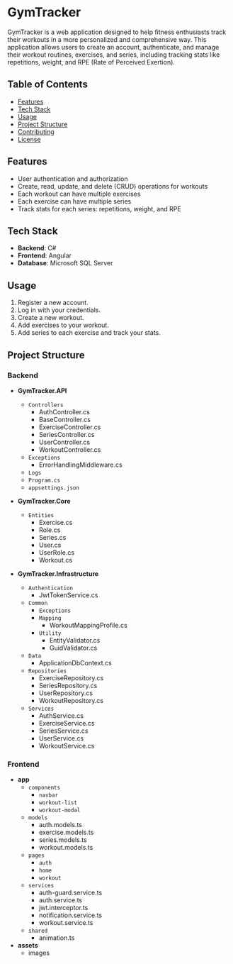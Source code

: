 # GymTracker

GymTracker is a web application designed to help fitness enthusiasts track their workouts in a more personalized and comprehensive way. This application allows users to create an account, authenticate, and manage their workout routines, exercises, and series, including tracking stats like repetitions, weight, and RPE (Rate of Perceived Exertion).

## Table of Contents

- [Features](#features)
- [Tech Stack](#tech-stack)
- [Usage](#usage)
- [Project Structure](#project-structure)
- [Contributing](#contributing)
- [License](#license)

## Features

- User authentication and authorization
- Create, read, update, and delete (CRUD) operations for workouts
- Each workout can have multiple exercises
- Each exercise can have multiple series
- Track stats for each series: repetitions, weight, and RPE

## Tech Stack

- **Backend**: C#
- **Frontend**: Angular
- **Database**: Microsoft SQL Server

## Usage

1. Register a new account.
2. Log in with your credentials.
3. Create a new workout.
4. Add exercises to your workout.
5. Add series to each exercise and track your stats.

## Project Structure

### Backend

- **GymTracker.API**
    - `Controllers`
        - AuthController.cs
        - BaseController.cs
        - ExerciseController.cs
        - SeriesController.cs
        - UserController.cs
        - WorkoutController.cs
    - `Exceptions`
        - ErrorHandlingMiddleware.cs
    - `Logs`
    - `Program.cs`
    - `appsettings.json`

- **GymTracker.Core**
    - `Entities`
        - Exercise.cs
        - Role.cs
        - Series.cs
        - User.cs
        - UserRole.cs
        - Workout.cs

- **GymTracker.Infrastructure**
    - `Authentication`
        - JwtTokenService.cs
    - `Common`
        - `Exceptions`
        - `Mapping`
            - WorkoutMappingProfile.cs
        - `Utility`
            - EntityValidator.cs
            - GuidValidator.cs
    - `Data`
        - ApplicationDbContext.cs
    - `Repositories`
        - ExerciseRepository.cs
        - SeriesRepository.cs
        - UserRepository.cs
        - WorkoutRepository.cs
    - `Services`
        - AuthService.cs
        - ExerciseService.cs
        - SeriesService.cs
        - UserService.cs
        - WorkoutService.cs

### Frontend

- **app**
    - `components`
        - `navbar`
        - `workout-list`
        - `workout-modal`
    - `models`
        - auth.models.ts
        - exercise.models.ts
        - series.models.ts
        - workout.models.ts
    - `pages`
        - `auth`
        - `home`
        - `workout`
    - `services`
        - auth-guard.service.ts
        - auth.service.ts
        - jwt.interceptor.ts
        - notification.service.ts
        - workout.service.ts
    - `shared`
        - animation.ts
- **assets**
    - images
